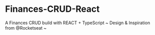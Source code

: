 # Finances-CRUD-React
A Finances CRUD build with REACT + TypeScript  ~ Design &amp; Inspiration from @Rocketseat ~
